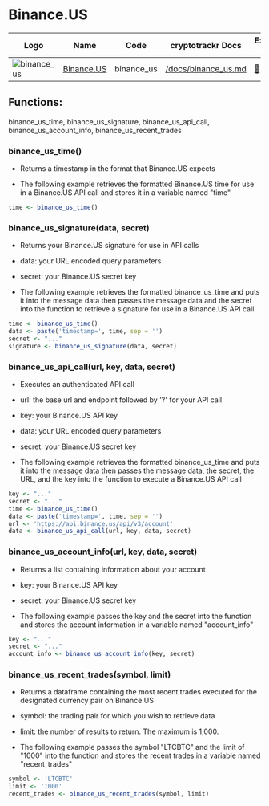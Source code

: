 # Binance.US

| Logo                                                                                                               | Name                              | Code       | cryptotrackr Docs                                                                                | Exchange Docs                  | Source Code                                                                              |
|--------------------------------------------------------------------------------------------------------------------|-----------------------------------|------------|--------------------------------------------------------------------------------------------------|--------------------------------|------------------------------------------------------------------------------------------|
| ![binance_us](https://user-images.githubusercontent.com/1294454/65177307-217b7c80-da5f-11e9-876e-0b748ba0a358.jpg) | [Binance.US](https://binance.us/) | binance_us | [/docs/binance_us.md](https://github.com/TrevorFrench/cryptotrackr/blob/main/docs/binance_us.md) | [🏢](https://docs.binance.us/) | [/R/binance_us.R](https://github.com/TrevorFrench/cryptotrackr/blob/main/R/binance_us.R) |

## Functions:

binance_us_time, binance_us_signature, binance_us_api_call, binance_us_account_info, binance_us_recent_trades

### binance_us_time()

-   Returns a timestamp in the format that Binance.US expects

-   The following example retrieves the formatted Binance.US time for use in a Binance.US API call and stores it in a variable named "time"

``` r
time <- binance_us_time()
```

### binance_us_signature(data, secret)

-   Returns your Binance.US signature for use in API calls

-   data: your URL encoded query parameters

-   secret: your Binance.US secret key

-   The following example retrieves the formatted binance_us_time and puts it into the message data then passes the message data and the secret into the function to retrieve a signature for use in a Binance.US API call

``` r
time <- binance_us_time()
data <- paste('timestamp=', time, sep = '')
secret <- "..."
signature <- binance_us_signature(data, secret)
```

### binance_us_api_call(url, key, data, secret)

-   Executes an authenticated API call

-   url: the base url and endpoint followed by '?' for your API call

-   key: your Binance.US API key

-   data: your URL encoded query parameters

-   secret: your Binance.US secret key

-   The following example retrieves the formatted binance_us_time and puts it into the message data then passes the message data, the secret, the URL, and the key into the function to execute a Binance.US API call

``` r
key <- "..."
secret <- "..."
time <- binance_us_time()
data <- paste('timestamp=', time, sep = '')
url <- 'https://api.binance.us/api/v3/account'
data <- binance_us_api_call(url, key, data, secret)
```

### binance_us_account_info(url, key, data, secret)

-   Returns a list containing information about your account

-   key: your Binance.US API key

-   secret: your Binance.US secret key

-   The following example passes the key and the secret into the function and stores the account information in a variable named "account_info"

``` r
key <- "..."
secret <- "..."
account_info <- binance_us_account_info(key, secret)
```

### binance_us_recent_trades(symbol, limit)

-   Returns a dataframe containing the most recent trades executed for the designated currency pair on Binance.US

-   symbol: the trading pair for which you wish to retrieve data

-   limit: the number of results to return. The maximum is 1,000.

-   The following example passes the symbol "LTCBTC" and the limit of "1000" into the function and stores the recent trades in a variable named "recent_trades"

``` r
symbol <- 'LTCBTC'
limit <- '1000'
recent_trades <- binance_us_recent_trades(symbol, limit)
```
